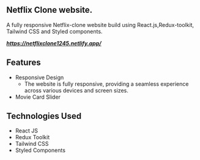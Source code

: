 ## Netflix Clone website.

A fully responsive Netflix-clone website build using React.js,Redux-toolkit, Tailwind CSS and Styled components.

***https://netflixclone1245.netlify.app/***

## Features

- Responsive Design
  - The website is fully responsive, providing a seamless experience across various devices and screen sizes.
- Movie Card Slider

## Technologies Used

- React JS
- Redux Toolkit
- Tailwind CSS
- Styled Components
